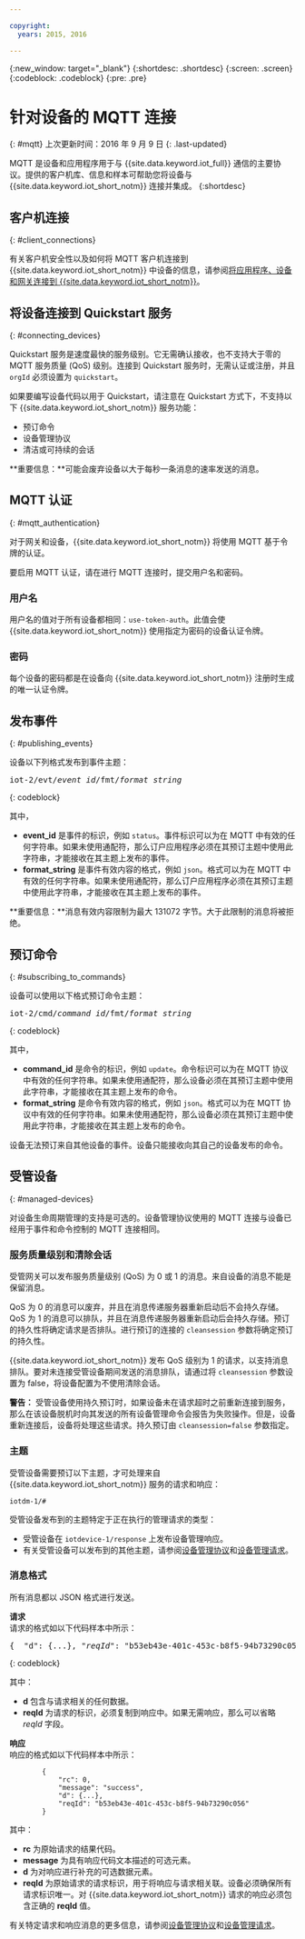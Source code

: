 ```yaml
---

copyright:
  years: 2015, 2016

---
```


{:new_window: target="\_blank"}
{:shortdesc: .shortdesc}
{:screen: .screen}
{:codeblock: .codeblock}
{:pre: .pre}


# 针对设备的 MQTT 连接
{: #mqtt}
上次更新时间：2016 年 9 月 9 日
{: .last-updated}

MQTT 是设备和应用程序用于与 {{site.data.keyword.iot_full}} 通信的主要协议。提供的客户机库、信息和样本可帮助您将设备与 {{site.data.keyword.iot_short_notm}} 连接并集成。
{:shortdesc}

## 客户机连接
{: #client_connections}

有关客户机安全性以及如何将 MQTT 客户机连接到 {{site.data.keyword.iot_short_notm}} 中设备的信息，请参阅[将应用程序、设备和网关连接到 {{site.data.keyword.iot_short_notm}}](../reference/security/connect_devices_apps_gw.html)。


## 将设备连接到 Quickstart 服务
{: #connecting_devices}

Quickstart 服务是速度最快的服务级别。它无需确认接收，也不支持大于零的 MQTT 服务质量 (QoS) 级别。连接到 Quickstart 服务时，无需认证或注册，并且 `orgId` 必须设置为 `quickstart`。

如果要编写设备代码以用于 Quickstart，请注意在 Quickstart 方式下，不支持以下 {{site.data.keyword.iot_short_notm}} 服务功能：

-  预订命令
-  设备管理协议
-  清洁或可持续的会话

**重要信息：**可能会废弃设备以大于每秒一条消息的速率发送的消息。


## MQTT 认证
{: #mqtt_authentication}

对于网关和设备，{{site.data.keyword.iot_short_notm}} 将使用 MQTT 基于令牌的认证。

要启用 MQTT 认证，请在进行 MQTT 连接时，提交用户名和密码。

### 用户名

用户名的值对于所有设备都相同：`use-token-auth`。此值会使 {{site.data.keyword.iot_short_notm}} 使用指定为密码的设备认证令牌。

### 密码

每个设备的密码都是在设备向 {{site.data.keyword.iot_short_notm}} 注册时生成的唯一认证令牌。

## 发布事件
{: #publishing_events}

设备以下列格式发布到事件主题：

<pre class="pre">iot-2/evt/<var class="keyword varname">event_id</var>/fmt/<var class="keyword varname">format_string</var></pre>
{: codeblock}

其中，

-  **event_id** 是事件的标识，例如 `status`。事件标识可以为在 MQTT 中有效的任何字符串。如果未使用通配符，那么订户应用程序必须在其预订主题中使用此字符串，才能接收在其主题上发布的事件。
-  **format_string** 是事件有效内容的格式，例如 `json`。格式可以为在 MQTT 中有效的任何字符串。如果未使用通配符，那么订户应用程序必须在其预订主题中使用此字符串，才能接收在其主题上发布的事件。

**重要信息：**消息有效内容限制为最大 131072 字节。大于此限制的消息将被拒绝。


## 预订命令
{: #subscribing_to_commands}

设备可以使用以下格式预订命令主题：

<pre class="pre">iot-2/cmd/<var class="keyword varname">command_id</var>/fmt/<var class="keyword varname">format_string</var></pre>
{: codeblock}

其中，
 - **command_id** 是命令的标识，例如 `update`。命令标识可以为在 MQTT 协议中有效的任何字符串。如果未使用通配符，那么设备必须在其预订主题中使用此字符串，才能接收在其主题上发布的命令。
 - **format_string** 是命令有效内容的格式，例如 `json`。格式可以为在 MQTT 协议中有效的任何字符串。如果未使用通配符，那么设备必须在其预订主题中使用此字符串，才能接收在其主题上发布的命令。

设备无法预订来自其他设备的事件。设备只能接收向其自己的设备发布的命令。

## 受管设备
{: #managed-devices}

对设备生命周期管理的支持是可选的。设备管理协议使用的 MQTT 连接与设备已经用于事件和命令控制的 MQTT 连接相同。

### 服务质量级别和清除会话

受管网关可以发布服务质量级别 (QoS) 为 0 或 1 的消息。来自设备的消息不能是保留消息。

QoS 为 0 的消息可以废弃，并且在消息传递服务器重新启动后不会持久存储。QoS 为 1 的消息可以排队，并且在消息传递服务器重新启动后会持久存储。预订的持久性将确定请求是否排队。进行预订的连接的 `cleansession` 参数将确定预订的持久性。  

{{site.data.keyword.iot_short_notm}} 发布 QoS 级别为 1 的请求，以支持消息排队。要对未连接受管设备期间发送的消息排队，请通过将 `cleansession` 参数设置为 false，将设备配置为不使用清除会话。

**警告：**
  受管设备使用持久预订时，如果设备未在请求超时之前重新连接到服务，那么在该设备脱机时向其发送的所有设备管理命令会报告为失败操作。但是，设备重新连接后，设备将处理这些请求。持久预订由 `cleansession=false` 参数指定。

### 主题

受管设备需要预订以下主题，才可处理来自 {{site.data.keyword.iot_short_notm}} 服务的请求和响应：

```
iotdm-1/#
```


受管设备发布到的主题特定于正在执行的管理请求的类型：

- 受管设备在 `iotdevice-1/response` 上发布设备管理响应。
- 有关受管设备可以发布到的其他主题，请参阅[设备管理协议](device_mgmt/index.html)和[设备管理请求](device_mgmt/requests.html)。



### 消息格式

所有消息都以 JSON 格式进行发送。

**请求**  
请求的格式如以下代码样本中所示：

<pre class="pre">{  "d": {...}, "<var class="keyword varname">reqId</var>": "b53eb43e-401c-453c-b8f5-94b73290c056" }</pre>
{: codeblock}

其中：

 - **d** 包含与请求相关的任何数据。
 - **reqId** 为请求的标识，必须复制到响应中。如果无需响应，那么可以省略 *reqId* 字段。

**响应**  
响应的格式如以下代码样本中所示：
```
        {
            "rc": 0,
            "message": "success",
            "d": {...},
            "reqId": "b53eb43e-401c-453c-b8f5-94b73290c056"
        }
```
其中：  
 - **rc** 为原始请求的结果代码。
 - **message** 为具有响应代码文本描述的可选元素。
 - **d** 为对响应进行补充的可选数据元素。
 - **reqId** 为原始请求的请求标识，用于将响应与请求相关联。设备必须确保所有请求标识唯一。对 {{site.data.keyword.iot_short_notm}} 请求的响应必须包含正确的 **reqId** 值。

有关特定请求和响应消息的更多信息，请参阅[设备管理协议](device_mgmt/index.html)和[设备管理请求](device_mgmt/requests.html)。
